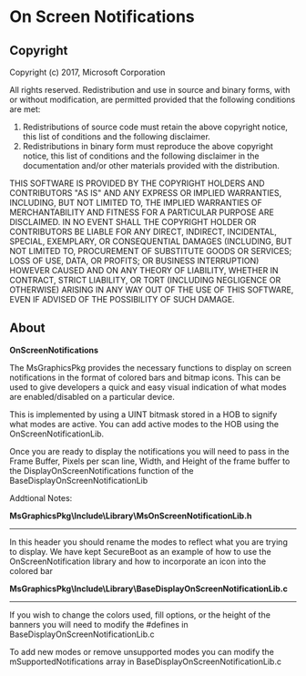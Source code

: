 # On Screen Notifications
## Copyright

Copyright (c) 2017, Microsoft Corporation

All rights reserved. Redistribution and use in source and binary forms, with or without modification, are permitted provided that the following conditions are met:
1. Redistributions of source code must retain the above copyright notice, this list of conditions and the following disclaimer.
2. Redistributions in binary form must reproduce the above copyright notice, this list of conditions and the following disclaimer in the documentation and/or other materials provided with the distribution.

THIS SOFTWARE IS PROVIDED BY THE COPYRIGHT HOLDERS AND CONTRIBUTORS "AS IS" AND ANY EXPRESS OR IMPLIED WARRANTIES, INCLUDING, BUT NOT LIMITED TO, THE IMPLIED WARRANTIES OF MERCHANTABILITY AND FITNESS FOR A PARTICULAR PURPOSE ARE DISCLAIMED. IN NO EVENT SHALL THE COPYRIGHT HOLDER OR CONTRIBUTORS BE LIABLE FOR ANY DIRECT, INDIRECT, INCIDENTAL, SPECIAL, EXEMPLARY, OR CONSEQUENTIAL DAMAGES (INCLUDING, BUT NOT LIMITED TO, PROCUREMENT OF SUBSTITUTE GOODS OR SERVICES; LOSS OF USE, DATA, OR PROFITS; OR BUSINESS INTERRUPTION) HOWEVER CAUSED AND ON ANY THEORY OF LIABILITY, WHETHER IN CONTRACT, STRICT LIABILITY, OR TORT (INCLUDING NEGLIGENCE OR OTHERWISE) ARISING IN ANY WAY OUT OF THE USE OF THIS SOFTWARE, EVEN IF ADVISED OF THE POSSIBILITY OF SUCH DAMAGE.

## About

**OnScreenNotifications**

The MsGraphicsPkg provides the necessary functions to display on screen notifications in the format of colored bars and bitmap icons. This can be used to give developers 
a quick and easy visual indication of what modes are enabled/disabled on a particular device.

This is implemented by using a UINT bitmask stored in a HOB to signify what modes are active.  You can add active modes to the HOB using the OnScreenNotificationLib.

Once you are ready to display the notifications you will need to pass in the Frame Buffer, Pixels per scan line, Width, and Height of the frame buffer to the DisplayOnScreenNotifications function of the BaseDisplayOnScreenNotificationLib


Addtional Notes:

**MsGraphicsPkg\Include\Library\MsOnScreenNotificationLib.h**
___
In this header you should rename the modes to reflect what you are trying to display. We have kept SecureBoot as an example of how to use the OnScreenNotification library and how to incorporate an icon into the colored bar


**MsGraphicsPkg\Include\Library\BaseDisplayOnScreenNotificationLib.c**
___
If you wish to change the colors used, fill options, or the height of the banners you will need to modify the #defines in BaseDisplayOnScreenNotificationLib.c

To add new modes or remove unsupported modes you can modify the mSupportedNotifications array in BaseDisplayOnScreenNotificationLib.c
